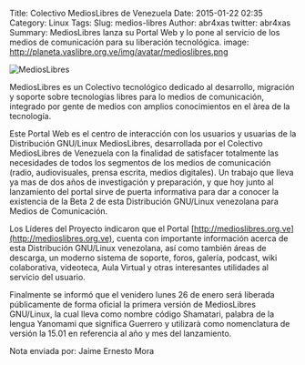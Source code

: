 Title: Colectivo MediosLibres de Venezuela
Date: 2015-01-22 02:35
Category: Linux
Tags: 
Slug: medios-libres
Author: abr4xas
twitter: abr4xas
Summary: MediosLibres lanza su Portal Web y lo pone al servicio de los medios de comunicación para su liberación tecnológica.
image: http://planeta.vaslibre.org.ve/img/avatar/medioslibres.png

![MediosLibres](http://medioslibres.org.ve/portal2/images/logomlweb4.png)

MediosLibres es un Colectivo tecnológico dedicado al desarrollo, migración y soporte sobre tecnologías libres para lo medios de comunicación, integrado por gente de medios con amplios conocimientos en el àrea de la tecnología.

Este Portal Web es el centro de interacción con los usuarios y usuarias de la Distribución GNU/Linux MediosLibres, desarrollada por el Colectivo MediosLibres de Venezuela con la finalidad de satisfacer totalmente las necesidades de todos los segmentos de los medios de comunicación (radio, audiovisuales, prensa escrita, medios dìgitales). Un trabajo que lleva ya mas de dos años de investigación y preparación, y que hoy junto al lanzamiento del portal sirve de puerta informativa para dar a conocer la existencia de la Beta 2 de esta Distribución GNU/Linux venezolana para Medios de Comunicación.

Los Líderes del Proyecto indicaron que el Portal [http://medioslibres.org.ve](http://medioslibres.org.ve), cuenta con importante información acerca de esta Distribución GNU/Linux venezolana, así como también áreas de descarga, un moderno sistema de soporte, foros, galería, podcast, wiki colaborativa, videoteca, Aula Virtual y otras interesantes utilidades al servicio del usuario.

Finalmente se informó que el venidero lunes 26 de enero será liberada públicamente de forma oficial la primera versión de MediosLibres GNU/Linux, la cual lleva como nombre código Shamatari, palabra de la lengua Yanomami que significa Guerrero y utilizarà como nomenclatura de versión la 15.01 en referencia al año y mes del lanzamiento.

Nota enviada por: Jaime Ernesto Mora